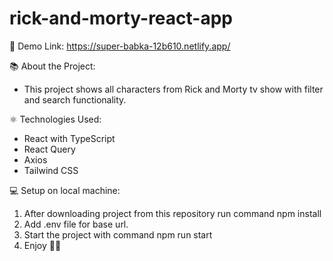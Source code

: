 # rick-and-morty-react-app

🔗 Demo Link: https://super-babka-12b610.netlify.app/

📚 About the Project: 
* This project shows all characters from Rick and Morty tv show with filter and search functionality.  

⚛️ Technologies Used: 
 * React with TypeScript
 * React Query
 * Axios 
 * Tailwind CSS
 
💻 Setup on local machine:
 1. After downloading project from this repository run command npm install
 2. Add .env file for base url. 
 3. Start the project with command npm run start 
 4. Enjoy 👨‍💻
